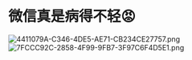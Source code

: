 # 微信真是病得不轻😡
![4411079A-C346-4DE5-AE71-CB234CE27757.png](https://cdn.nlark.com/yuque/0/2023/png/32794194/1673592644692-98e4b570-69a3-4bd6-80fd-4b1354f8a6b2.png#averageHue=%23fafafa&clientId=u0cac65fa-6895-4&crop=0&crop=0&crop=1&crop=1&from=ui&id=u784eb828&margin=%5Bobject%20Object%5D&name=4411079A-C346-4DE5-AE71-CB234CE27757.png&originHeight=1908&originWidth=2746&originalType=binary&ratio=1&rotation=0&showTitle=false&size=477262&status=done&style=none&taskId=udaec63d2-5cc6-474a-906e-f83ace47c75&title=)![7FCCC92C-2858-4F99-9FB7-3F97C6F4D5E1.png](https://cdn.nlark.com/yuque/0/2023/png/32794194/1673592644727-835d8df6-3b7f-4d91-afbd-85e7d816b666.png#averageHue=%23d2d2d2&clientId=u0cac65fa-6895-4&crop=0&crop=0&crop=1&crop=1&from=ui&id=u7257f7d7&margin=%5Bobject%20Object%5D&name=7FCCC92C-2858-4F99-9FB7-3F97C6F4D5E1.png&originHeight=1908&originWidth=2746&originalType=binary&ratio=1&rotation=0&showTitle=false&size=525190&status=done&style=none&taskId=ue6a8cfe5-db9e-44f7-a58d-d5c7e49ff54&title=)
